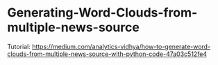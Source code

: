 # Generating-Word-Clouds-from-multiple-news-source
 
Tutorial: https://medium.com/analytics-vidhya/how-to-generate-word-clouds-from-multiple-news-source-with-python-code-47a03c512fe4
